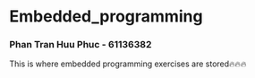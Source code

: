 # Embedded_programming
### Phan Tran Huu Phuc - 61136382
This is where embedded programming exercises are stored🔥🔥🔥
